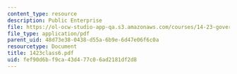 ```yaml
---
content_type: resource
description: Public Enterprise
file: https://ol-ocw-studio-app-qa.s3.amazonaws.com/courses/14-23-government-regulation-of-industry-spring-2003/fef90d6bf9ca43d477c06ad2181df2d8_1423class6.pdf
file_type: application/pdf
parent_uid: 48d73e38-0438-d55a-6b9e-6d47e06f6c0a
resourcetype: Document
title: 1423class6.pdf
uid: fef90d6b-f9ca-43d4-77c0-6ad2181df2d8
---
```

